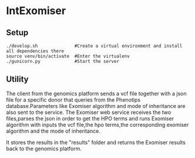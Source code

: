 # IntExomiser 

## Setup

```
./develop.sh              #Create a virtual environment and install all dependencies there
source venv/bin/activate  #Enter the virtualenv
./gunicorn.py             #Start the server
```

## Utility

The client from the genomics platform sends a vcf file together with a json file for a specific donor that queries from the Phenotips database.Parameters like Exomiser algorithm and mode of inheritance are also sent to the service.
The Exomiser web service receives the two files,parses the json in order to get the HPO terms and runs
Exomiser algorithm with inputs the vcf file,the hpo terms,the corresponding exomiser algorithm and the mode of inheritance. 

It stores the results in the "results" folder and returns the Exomiser results back to the genomics platform.

